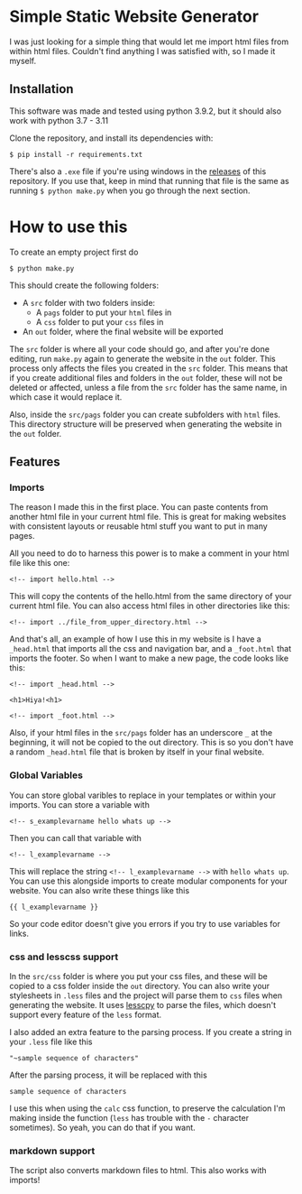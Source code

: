 # Simple Static Website Generator

I was just looking for a simple thing that would let me import html files from within html files.
Couldn't find anything I was satisfied with, so I made it myself.

## Installation

This software was made and tested using python 3.9.2, but it should also work with python 3.7 - 3.11

Clone the repository, and install its dependencies with:
```
$ pip install -r requirements.txt
```

There's also a `.exe` file if you're using windows in the [releases](https://github.com/tomyahu/simple-static-website-gen/releases/tag/release) of this repository.
If you use that, keep in mind that running that file is the same as running `$ python make.py` when you go through the next section.

# How to use this

To create an empty project first do 
```
$ python make.py
```

This should create the following folders:
* A `src` folder with two folders inside:
	* A `pags` folder to put your `html` files in
	* A `css` folder to put your `css` files in
* An `out` folder, where the final website will be exported

The `src` folder is where all your code should go, and after you're done editing, run `make.py` again to generate the website in the `out` folder.
This process only affects the files you created in the `src` folder.
This means that if you create additional files and folders in the `out` folder, these will not be deleted or affected, unless a file from the `src` folder has the same name, in which case it would replace it.

Also, inside the `src/pags` folder you can create subfolders with `html` files.
This directory structure will be preserved when generating the website in the `out` folder.

## Features

### Imports

The reason I made this in the first place.
You can paste contents from another html file in your current html file.
This is great for making websites with consistent layouts or reusable html stuff you want to put in many pages.

All you need to do to harness this power is to make a comment in your html file like this one:
```
<!-- import hello.html -->
```

This will copy the contents of the hello.html from the same directory of your current html file.
You can also access html files in other directories like this:

```
<!-- import ../file_from_upper_directory.html -->
```

And that's all, an example of how I use this in my website is I have a `_head.html` that imports all the css and navigation bar, and a `_foot.html` that imports the footer.
So when I want to make a new page, the code looks like this:

```
<!-- import _head.html -->

<h1>Hiya!<h1>

<!-- import _foot.html -->
```

Also, if your html files in the `src/pags` folder has an underscore `_` at the beginning, it will not be copied to the out directory.
This is so you don't have a random `_head.html` file that is broken by itself in your final website.

### Global Variables

You can store global varibles to replace in your templates or within your imports.
You can store a variable with

```
<!-- s_examplevarname hello whats up -->
```

Then you can call that variable with

```
<!-- l_examplevarname -->
```

This will replace the string `<!-- l_examplevarname -->` with `hello whats up`.
You can use this alongside imports to create modular components for your website.
You can also write these things like this

```
{{ l_examplevarname }}
```

So your code editor doesn't give you errors if you try to use variables for links.


###  css and lesscss support

In the `src/css` folder is where you put your css files, and these will be copied to a css folder inside the `out` directory.
You can also write your stylesheets in `.less` files and the project will parse them to `css` files when generating the website.
It uses [lesscpy](https://github.com/lesscpy/lesscpy) to parse the files, which doesn't support every feature of the `less` format.

I also added an extra feature to the parsing process.
If you create a string in your `.less` file like this
```
"~sample sequence of characters"
```

After the parsing process, it will be replaced with this
```
sample sequence of characters
```

I use this when using the `calc` css function, to preserve the calculation I'm making inside the function (`less` has trouble with the `-` character sometimes).
So yeah, you can do that if you want.

### markdown support

The script also converts markdown files to html. This also works with imports!
